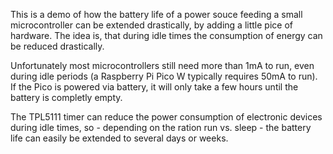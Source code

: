 This is a demo of how the battery life of a power souce feeding a small  microcontroller can be extended drastically, by adding a little pice of hardware.
The idea is, that during idle times the consumption of energy can be reduced drastically. 

Unfortunately most microcontrollers still need more than 1mA to run, even during idle periods (a Raspberry Pi Pico W typically requires 50mA to run). 
If the Pico is powered via battery, it will only take a few hours until the battery is completly empty.

The TPL5111 timer can reduce the power consumption of electronic devices during idle times, so - depending on the ration run vs. sleep - 
the battery life can easily be extended to several days or weeks. 

